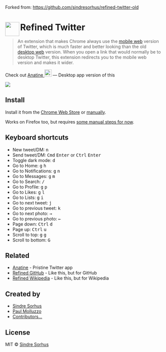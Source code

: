 Forked from: https://github.com/sindresorhus/refined-twitter-old

# <img src="extension/icon.png" width="45" align="left"> Refined Twitter

> An extension that makes Chrome always use the [mobile web](https://mobile.twitter.com) version of Twitter, which is much faster and better looking than the old [desktop web](https://twitter.com) version. When you open a link that would normally be to desktop Twitter, this extension redirects you to the mobile web version and makes it wider.

Check out [Anatine <img src="https://cloud.githubusercontent.com/assets/170270/15286711/c83ed3e4-1b88-11e6-849d-a9522d8736c3.png" width="23">](https://github.com/sindresorhus/anatine) — Desktop app version of this

![](screenshot.png)


## Install

Install it from the [Chrome Web Store](https://chrome.google.com/webstore/detail/refined-twitter/nlfgmdembofgodcemomfeimamihoknip) or [manually](http://superuser.com/a/247654/6877).

Works on Firefox too, but requires [some manual steps for now](https://github.com/sindresorhus/refined-twitter/pull/3#issuecomment-217343256).


## Keyboard shortcuts

- New tweet/DM: <kbd>n</kbd>
- Send tweet/DM: <kbd>Cmd</kbd> <kbd>Enter</kbd> or <kbd>Ctrl</kbd> <kbd>Enter</kbd>
- Toggle dark mode: <kbd>d</kbd>
- Go to Home: <kbd>g</kbd> <kbd>h</kbd>
- Go to Notifications: <kbd>g</kbd> <kbd>n</kbd>
- Go to Messages: <kbd>g</kbd> <kbd>m</kbd>
- Go to Search: <kbd>/</kbd>
- Go to Profile: <kbd>g</kbd> <kbd>p</kbd>
- Go to Likes: <kbd>g</kbd> <kbd>l</kbd>
- Go to Lists: <kbd>g</kbd> <kbd>i</kbd>
- Go to next tweet: <kbd>j</kbd>
- Go to previous tweet: <kbd>k</kbd>
- Go to next photo: <kbd>→</kbd>
- Go to previous photo: <kbd>←</kbd>
- Page down: <kbd>Ctrl</kbd> <kbd>d</kbd>
- Page up: <kbd>Ctrl</kbd> <kbd>u</kbd>
- Scroll to top: <kbd>g</kbd> <kbd>g</kbd>
- Scroll to bottom: <kbd>G</kbd>


## Related

- [Anatine](https://github.com/sindresorhus/anatine) - Pristine Twitter app
- [Refined GitHub](https://github.com/sindresorhus/refined-github) - Like this, but for GitHub
- [Refined Wikipedia](https://github.com/ismamz/refined-wikipedia) - Like this, but for Wikipedia


## Created by

- [Sindre Sorhus](https://gitter.im/sindresorhus)
- [Paul Molluzzo](https://github.com/paulmolluzzo)
- [Contributors…](https://github.com/sindresorhus/refined-twitter/graphs/contributors)


## License

MIT © [Sindre Sorhus](https://sindresorhus.com)
